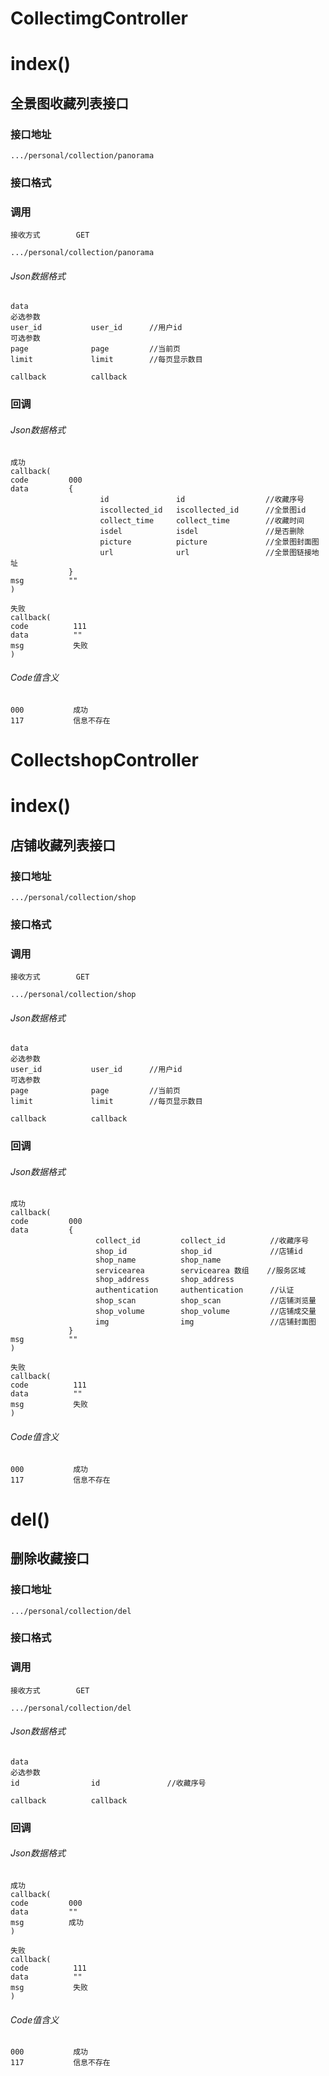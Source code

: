 # CollectimgController #
# index()
## 全景图收藏列表接口


### 接口地址


```
.../personal/collection/panorama
```

### 接口格式

### 调用

```
接收方式        GET
```

```
.../personal/collection/panorama
```

###### Json数据格式
```
data
必选参数
user_id           user_id      //用户id
可选参数 
page              page         //当前页
limit             limit        //每页显示数目

callback          callback
```

### 回调
###### Json数据格式

```
成功
callback(
code         000
data         {
                    id               id                  //收藏序号
                    iscollected_id   iscollected_id      //全景图id
                    collect_time     collect_time        //收藏时间
                    isdel            isdel               //是否删除
                    picture          picture             //全景图封面图
                    url              url                 //全景图链接地址
             }
msg          ""
)
```

```
失败
callback(
code          111
data          ""
msg           失败
)
```
###### Code值含义

```
000           成功
117           信息不存在
```
# CollectshopController #
# index()
## 店铺收藏列表接口


### 接口地址


```
.../personal/collection/shop
```

### 接口格式

### 调用

```
接收方式        GET
```

```
.../personal/collection/shop
```

###### Json数据格式
```
data
必选参数
user_id           user_id      //用户id
可选参数 
page              page         //当前页
limit             limit        //每页显示数目

callback          callback
```

### 回调
###### Json数据格式

```
成功
callback(
code         000
data         {
                   collect_id         collect_id          //收藏序号
                   shop_id            shop_id             //店铺id
                   shop_name          shop_name
                   servicearea        servicearea 数组    //服务区域
                   shop_address       shop_address
                   authentication     authentication      //认证
                   shop_scan          shop_scan           //店铺浏览量
                   shop_volume        shop_volume         //店铺成交量
                   img                img                 //店铺封面图
             }
msg          ""
)
```

```
失败
callback(
code          111
data          ""
msg           失败
)
```
###### Code值含义

```
000           成功
117           信息不存在
```
# del()
## 删除收藏接口


### 接口地址


```
.../personal/collection/del
```

### 接口格式

### 调用

```
接收方式        GET
```

```
.../personal/collection/del
```

###### Json数据格式
```
data
必选参数
id                id               //收藏序号

callback          callback
```

### 回调
###### Json数据格式

```
成功
callback(
code         000
data         ""
msg          成功
)
```

```
失败
callback(
code          111
data          ""
msg           失败
)
```
###### Code值含义

```
000           成功
117           信息不存在
```